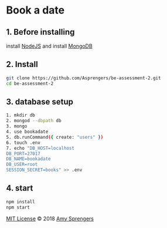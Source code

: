 # Book a date

## 1. Before installing

install [NodeJS](https://nodejs.org/en/download/)
and install [MongoDB](https://docs.mongodb.com/manual/installation/)

## 2. Install

``` bash
git clone https://github.com/Asprengers/be-assessment-2.git
cd be-assessment-2
```
## 3. database setup

``` bash
1. mkdir db
2. mongod --dbpath db
3. mongo
4. use bookadate
5. db.runCommand({ create: "users" })
6. touch .env
7. echo "DB_HOST=localhost
DB_PORT=27017
DB_NAME=bookadate
DB_USER=root
SESSION_SECRET=books" >> .env
```

## 4. start
```bash
npm install
npm start
```
[MIT License](https://github.com/Asprengers/be-assessment-2/blob/master/licence.md)  © 2018 [Amy Sprengers](https://github.com/Asprengers)
